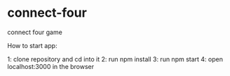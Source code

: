 # connect-four
connect four game

How to start app:

1: clone repository and cd into it
2: run npm install
3: run npm start
4: open localhost:3000 in the browser